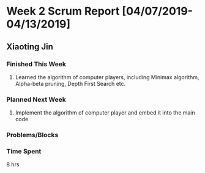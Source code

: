 # Week 2 Scrum Report [04/07/2019-04/13/2019]

## Xiaoting Jin

### Finished This Week
1. Learned the algorithm of computer players, including Minimax algorithm, Alpha-beta pruning, Depth First Search etc.
### Planned Next Week
1. Implement the algorithm of computer player and embed it into the main code
### Problems/Blocks


### Time Spent
8 hrs

